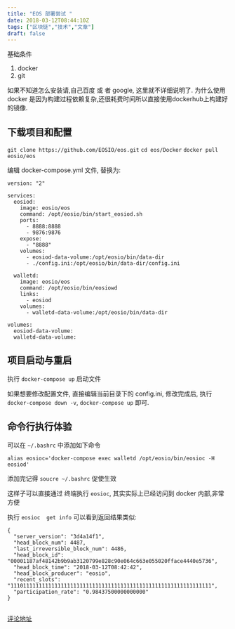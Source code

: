 ```yaml
---
title: "EOS 部署尝试 "
date: 2018-03-12T08:44:10Z
tags: ["区块链","技术","文章"]
draft: false
---
```

基础条件

1. docker
2. git

如果不知道怎么安装请,自己百度 或 者 google, 这里就不详细说明了. 为什么使用docker 是因为构建过程依赖复杂,还很耗费时间所以直接使用dockerhub上构建好的镜像.

## 下载项目和配置

`git clone https://github.com/EOSIO/eos.git`
`cd eos/Docker`
`docker pull eosio/eos`

编辑 docker-compose.yml  文件, 替换为:

```
version: "2"

services:
  eosiod:
    image: eosio/eos
    command: /opt/eosio/bin/start_eosiod.sh
    ports:
      - 8888:8888
      - 9876:9876
    expose:
      - "8888"
    volumes:
      - eosiod-data-volume:/opt/eosio/bin/data-dir
      - ./config.ini:/opt/eosio/bin/data-dir/config.ini

  walletd:
    image: eosio/eos
    command: /opt/eosio/bin/eosiowd
    links:
      - eosiod
    volumes:
      - walletd-data-volume:/opt/eosio/bin/data-dir

volumes:
  eosiod-data-volume:
  walletd-data-volume:

```

## 项目启动与重启
执行 `docker-compose up` 启动文件

如果想要修改配置文件, 直接编辑当前目录下的 config.ini, 修改完成后, 执行 ` docker-compose down -v`, `docker-compose up` 即可.

## 命令行执行体验
可以在 `~/.bashrc` 中添加如下命令

`alias eosioc='docker-compose exec walletd /opt/eosio/bin/eosioc -H eosiod'`

添加完记得 `soucre ~/.bashrc` 促使生效

这样子可以直接通过 终端执行 `eosioc`, 其实实际上已经访问到 docker 内部,非常方便

执行 `eosioc  get info`
可以看到返回结果类似:
```
{
  "server_version": "3d4a14f1",
  "head_block_num": 4487,
  "last_irreversible_block_num": 4486,
  "head_block_id": "00001187af48142b9b9ab3120799e828c90e064c663e055020fface4440e5736",
  "head_block_time": "2018-03-12T08:42:42",
  "head_block_producer": "eosio",
  "recent_slots": "1110111111111111111111111111111111111111111111111111111111111111",
  "participation_rate": "0.98437500000000000"
}
```

## 

[评论地址](https://github.com/kaidiren/D6/issues/4)